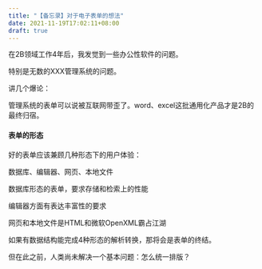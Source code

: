 ```yaml
---
title: "【备忘录】对于电子表单的想法"
date: 2021-11-19T17:02:11+08:00
draft: true
---
```


在2B领域工作4年后，我发觉到一些办公性软件的问题。

特别是无数的XXX管理系统的问题。

讲几个爆论：

管理系统的表单可以说被互联网带歪了。word、excel这批通用化产品才是2B的最终归宿。

#### 表单的形态

好的表单应该兼顾几种形态下的用户体验：

数据库、编辑器、网页、本地文件

数据库形态的表单，要求存储和检索上的性能

编辑器方面有表达丰富性的要求

网页和本地文件是HTML和微软OpenXML霸占江湖



如果有数据结构能完成4种形态的解析转换，那将会是表单的终结。



但在此之前，人类尚未解决一个基本问题：怎么统一排版？
